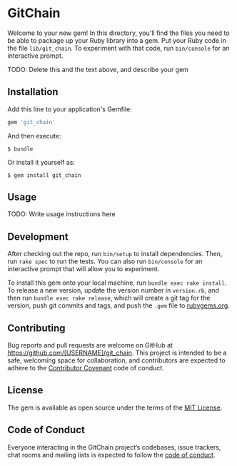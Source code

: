 # GitChain

Welcome to your new gem! In this directory, you'll find the files you need to be able to package up your Ruby library into a gem. Put your Ruby code in the file `lib/git_chain`. To experiment with that code, run `bin/console` for an interactive prompt.

TODO: Delete this and the text above, and describe your gem

## Installation

Add this line to your application's Gemfile:

```ruby
gem 'git_chain'
```

And then execute:

    $ bundle

Or install it yourself as:

    $ gem install git_chain

## Usage

TODO: Write usage instructions here

## Development

After checking out the repo, run `bin/setup` to install dependencies. Then, run `rake spec` to run the tests. You can also run `bin/console` for an interactive prompt that will allow you to experiment.

To install this gem onto your local machine, run `bundle exec rake install`. To release a new version, update the version number in `version.rb`, and then run `bundle exec rake release`, which will create a git tag for the version, push git commits and tags, and push the `.gem` file to [rubygems.org](https://rubygems.org).

## Contributing

Bug reports and pull requests are welcome on GitHub at https://github.com/[USERNAME]/git_chain. This project is intended to be a safe, welcoming space for collaboration, and contributors are expected to adhere to the [Contributor Covenant](http://contributor-covenant.org) code of conduct.

## License

The gem is available as open source under the terms of the [MIT License](https://opensource.org/licenses/MIT).

## Code of Conduct

Everyone interacting in the GitChain project’s codebases, issue trackers, chat rooms and mailing lists is expected to follow the [code of conduct](https://github.com/[USERNAME]/git_chain/blob/master/CODE_OF_CONDUCT.md).
